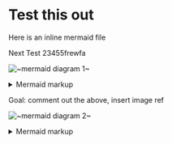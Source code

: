 # Test this out

Here is an inline mermaid file

Next Test 23455frewfa

<!-- generated by mermaid compile action - START -->
![~mermaid diagram 1~](/.resources/test_flow_inline-md-1.png)
<details>
  <summary>Mermaid markup</summary>

```mermaid
graph TD;
    A-->B;
    A-->C;
    B-->D;
    C-->D;
    W-->D;
    E-->S;
    D-->T;
```

</details>
<!-- generated by mermaid compile action - END -->

Goal: comment out the above, insert image ref

<!-- generated by mermaid compile action - START -->
![~mermaid diagram 2~](/.resources/test_flow_inline-md-2.png)
<details>
  <summary>Mermaid markup</summary>

```mermaid
graph TD;
    A-->B;
    A-->C;
    B-->D;
    C-->D;
    W-->D;
    E-->Z;
```

</details>
<!-- generated by mermaid compile action - END -->
